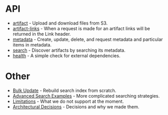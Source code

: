 API
===

* [artifact](api/artifact.md) - Upload and download files from S3.
* [artifact-links](api/artifact-links.md) - When a request is made for an artifact links will be returned in the Link header.
* [metadata](api/metadata.md) - Create, update, delete, and request metadata and particular items in metadata.
* [search](api/search.md) - Discover artifacts by searching its metadata.
* [health](api/health.md) - A simple check for external dependencies.

Other
=====

* [Bulk Update](bulk-update.md) - Rebuild search index from scratch.
* [Advanced Search Examples](api/advanced-search-examples.md) - More complicated searching strategies.
* [Limitations](limitations.md) - What we do not support at the moment.
* [Architectural Decisions](architectural-decisions.md) - Decisions and why we made them.
